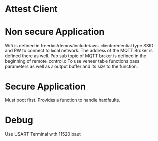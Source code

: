 # Attest Client



# Non secure Application
Wifi is defined in freertos/demos/include/aws_clientcredential type SSID and PW to connect to local network. The address of the MQTT Broker is defined there as well.
Pub sub topic of MQTT broker is defined in the beginning of remote_control.c 
To use veneer table functions pass parameters as well as a output buffer and its size to the function.
# Secure Application
Must boot first. Provides a function to handle hardfaults.
# Debug
Use USART Terminal with 11520 baut 

